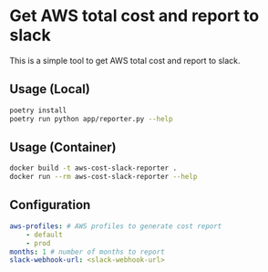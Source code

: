 # Get AWS total cost and report to slack

This is a simple tool to get AWS total cost and report to slack.

## Usage (Local)

```bash
poetry install
poetry run python app/reporter.py --help
```

## Usage (Container)

```bash
docker build -t aws-cost-slack-reporter .
docker run --rm aws-cost-slack-reporter --help
```

## Configuration

```yaml
aws-profiles: # AWS profiles to generate cost report
    - default
    - prod
months: 1 # number of months to report
slack-webhook-url: <slack-webhook-url>
```
